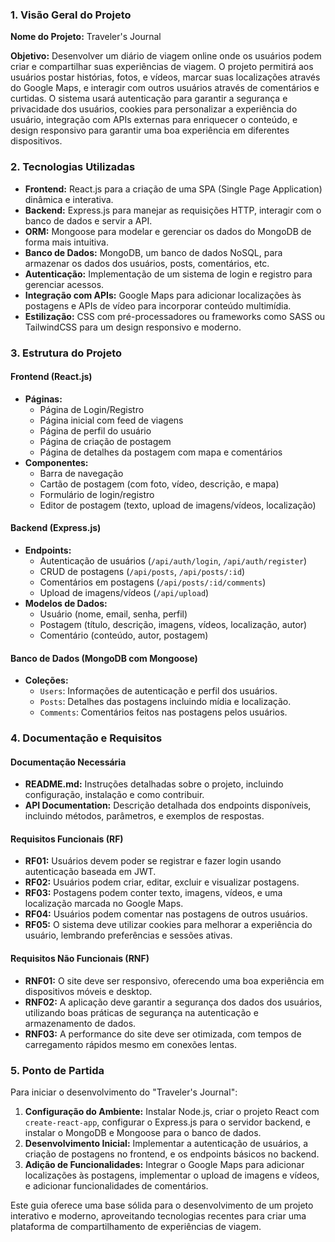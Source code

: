 ### 1. Visão Geral do Projeto

**Nome do Projeto:** Traveler's Journal

**Objetivo:** Desenvolver um diário de viagem online onde os usuários podem criar e compartilhar suas experiências de viagem. O projeto permitirá aos usuários postar histórias, fotos, e vídeos, marcar suas localizações através do Google Maps, e interagir com outros usuários através de comentários e curtidas. O sistema usará autenticação para garantir a segurança e privacidade dos usuários, cookies para personalizar a experiência do usuário, integração com APIs externas para enriquecer o conteúdo, e design responsivo para garantir uma boa experiência em diferentes dispositivos.

### 2. Tecnologias Utilizadas

- **Frontend:** React.js para a criação de uma SPA (Single Page Application) dinâmica e interativa.
- **Backend:** Express.js para manejar as requisições HTTP, interagir com o banco de dados e servir a API.
- **ORM:** Mongoose para modelar e gerenciar os dados do MongoDB de forma mais intuitiva.
- **Banco de Dados:** MongoDB, um banco de dados NoSQL, para armazenar os dados dos usuários, posts, comentários, etc.
- **Autenticação:** Implementação de um sistema de login e registro para gerenciar acessos.
- **Integração com APIs:** Google Maps para adicionar localizações às postagens e APIs de vídeo para incorporar conteúdo multimídia.
- **Estilização:** CSS com pré-processadores ou frameworks como SASS ou TailwindCSS para um design responsivo e moderno.

### 3. Estrutura do Projeto

#### Frontend (React.js)

- **Páginas:**
  - Página de Login/Registro
  - Página inicial com feed de viagens
  - Página de perfil do usuário
  - Página de criação de postagem
  - Página de detalhes da postagem com mapa e comentários
- **Componentes:**
  - Barra de navegação
  - Cartão de postagem (com foto, vídeo, descrição, e mapa)
  - Formulário de login/registro
  - Editor de postagem (texto, upload de imagens/vídeos, localização)

#### Backend (Express.js)

- **Endpoints:**
  - Autenticação de usuários (`/api/auth/login`, `/api/auth/register`)
  - CRUD de postagens (`/api/posts`, `/api/posts/:id`)
  - Comentários em postagens (`/api/posts/:id/comments`)
  - Upload de imagens/vídeos (`/api/upload`)
- **Modelos de Dados:**
  - Usuário (nome, email, senha, perfil)
  - Postagem (título, descrição, imagens, vídeos, localização, autor)
  - Comentário (conteúdo, autor, postagem)

#### Banco de Dados (MongoDB com Mongoose)

- **Coleções:**
  - `Users`: Informações de autenticação e perfil dos usuários.
  - `Posts`: Detalhes das postagens incluindo mídia e localização.
  - `Comments`: Comentários feitos nas postagens pelos usuários.

### 4. Documentação e Requisitos

#### Documentação Necessária

- **README.md:** Instruções detalhadas sobre o projeto, incluindo configuração, instalação e como contribuir.
- **API Documentation:** Descrição detalhada dos endpoints disponíveis, incluindo métodos, parâmetros, e exemplos de respostas.

#### Requisitos Funcionais (RF)

- **RF01:** Usuários devem poder se registrar e fazer login usando autenticação baseada em JWT.
- **RF02:** Usuários podem criar, editar, excluir e visualizar postagens.
- **RF03:** Postagens podem conter texto, imagens, vídeos, e uma localização marcada no Google Maps.
- **RF04:** Usuários podem comentar nas postagens de outros usuários.
- **RF05:** O sistema deve utilizar cookies para melhorar a experiência do usuário, lembrando preferências e sessões ativas.

#### Requisitos Não Funcionais (RNF)

- **RNF01:** O site deve ser responsivo, oferecendo uma boa experiência em dispositivos móveis e desktop.
- **RNF02:** A aplicação deve garantir a segurança dos dados dos usuários, utilizando boas práticas de segurança na autenticação e armazenamento de dados.
- **RNF03:** A performance do site deve ser otimizada, com tempos de carregamento rápidos mesmo em conexões lentas.

### 5. Ponto de Partida

Para iniciar o desenvolvimento do "Traveler's Journal":

1. **Configuração do Ambiente:** Instalar Node.js, criar o projeto React com `create-react-app`, configurar o Express.js para o servidor backend, e instalar o MongoDB e Mongoose para o banco de dados.
2. **Desenvolvimento Inicial:** Implementar a autenticação de usuários, a criação de postagens no frontend, e os endpoints básicos no backend.
3. **Adição de Funcionalidades:** Integrar o Google Maps para adicionar localizações às postagens, implementar o upload de imagens e vídeos, e adicionar funcionalidades de comentários.

Este guia oferece uma base sólida para o desenvolvimento de um projeto interativo e moderno, aproveitando tecnologias recentes para criar uma plataforma de compartilhamento de experiências de viagem.